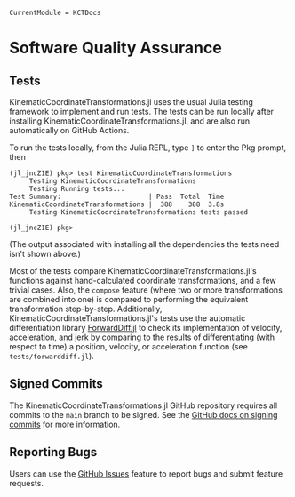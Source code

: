 ```@meta
CurrentModule = KCTDocs
```
# Software Quality Assurance

## Tests
KinematicCoordinateTransformations.jl uses the usual Julia testing framework to implement and run tests.
The tests can be run locally after installing KinematicCoordinateTransformations.jl, and are also run automatically on GitHub Actions.

To run the tests locally, from the Julia REPL, type `]` to enter the Pkg prompt, then

```julia-repl
(jl_jncZ1E) pkg> test KinematicCoordinateTransformations
     Testing KinematicCoordinateTransformations
     Testing Running tests...
Test Summary:                      | Pass  Total  Time
KinematicCoordinateTransformations |  388    388  3.8s
     Testing KinematicCoordinateTransformations tests passed 

(jl_jncZ1E) pkg> 
```

(The output associated with installing all the dependencies the tests need isn't shown above.)

Most of the tests compare KinematicCoordinateTransformations.jl's functions against hand-calculated coordinate transformations, and a few trivial cases.
Also, the `compose` feature (where two or more transformations are combined into one) is compared to performing the equivalent transformation step-by-step.
Additionally, KinematicCoordinateTransformations.jl's tests use the automatic differentiation library [ForwardDiff.jl](https://github.com/JuliaDiff/ForwardDiff.jl) to check its implementation of velocity, acceleration, and jerk by comparing to the results of differentiating (with respect to time) a position, velocity, or acceleration function (see `tests/forwarddiff.jl`).


## Signed Commits
The KinematicCoordinateTransformations.jl GitHub repository requires all commits to the `main` branch to be signed.
See the [GitHub docs on signing commits](https://docs.github.com/en/authentication/managing-commit-signature-verification/about-commit-signature-verification) for more information.

## Reporting Bugs
Users can use the [GitHub Issues](https://docs.github.com/en/issues/tracking-your-work-with-issues/about-issues) feature to report bugs and submit feature requests.
